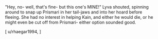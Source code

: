 "Hey, no- well, that's fine- but this one's MINE!" Lyva shouted, spinning around to snap up Prismari in her tail-jaws and into her hoard before fleeing. She had no interest in helping Kain, and either he would die, or he might even be cut off from Prismari- either option sounded good.    
   
[ u/rhaegar1994, ]